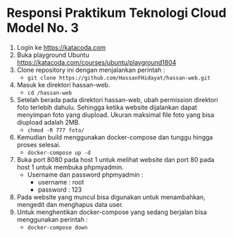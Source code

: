# Responsi Praktikum Teknologi Cloud Model No. 3

1. Login ke https://katacoda.com
2. Buka playground Ubuntu https://katacoda.com/courses/ubuntu/playground1804
3. Clone repository ini dengan menjalankan perintah :
   - ```git clone https://github.com/HassanFHidayat/hassan-web.git```
4. Masuk ke direktori hassan-web.
   - ```cd /hassan-web```
5. Setelah berada pada direktori hassan-web, ubah permission direktori foto terlebih dahulu. Sehingga ketika website dijalankan dapat menyimpan foto yang diupload. Ukuran maksimal file foto yang bisa diupload adalah 2MB.
   - ```chmod -R 777 foto/```
6. Kemudian build menggunakan docker-compose dan tunggu hingga proses selesai.
   - ```docker-compose up -d```
7. Buka port 8080 pada host 1 untuk melihat website dan port 80 pada host 1 untuk membuka phpmyadmin.
   - Username dan password phpmyadmin :
     - username : root
     - password : 123
8. Pada website yang muncul bisa digunakan untuk menambahkan, mengedit dan menghapus data user.
9. Untuk menghentikan docker-compose yang sedang berjalan bisa menggunakan perintah :
   - ```docker-compose down```
